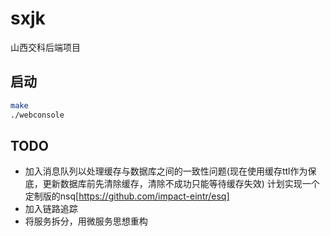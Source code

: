 # sxjk
山西交科后端项目

## 启动
~~~ bash
make
./webconsole
~~~

## TODO
- 加入消息队列以处理缓存与数据库之间的一致性问题(现在使用缓存ttl作为保底，更新数据库前先清除缓存，清除不成功只能等待缓存失效) 计划实现一个定制版的nsq[https://github.com/impact-eintr/esq]
- 加入链路追踪
- 将服务拆分，用微服务思想重构

